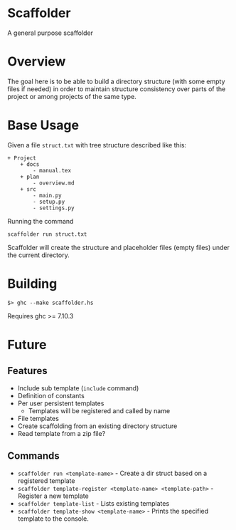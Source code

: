 # Scaffolder
A general purpose scaffolder

# Overview
The goal here is to be able to build a directory structure (with some empty files if needed) in order to maintain structure consistency over parts of the project or among projects of the same type.

# Base Usage

Given a file `struct.txt` with tree structure described like this:
```
+ Project
    + docs
        - manual.tex
    + plan
        - overview.md
    + src
        - main.py
        - setup.py
        - settings.py
```
Running the command

```
scaffolder run struct.txt
```

Scaffolder will create the structure and placeholder files (empty files) under the current directory.

# Building

```
$> ghc --make scaffolder.hs
```
Requires ghc >= 7.10.3

# Future
## Features
- Include sub template (`include` command)
- Definition of constants
- Per user persistent templates
    - Templates will be registered and called by name
- File templates
- Create scaffolding from an existing directory structure
- Read template from a zip file?

## Commands
- `scaffolder run <template-name>` - Create a dir struct based on a registered template
- `scaffolder template-register <template-name> <template-path>` - Register a new template
- `scaffolder template-list` - Lists existing templates
- `scaffolder template-show <template-name>` - Prints the specified template to the console.
